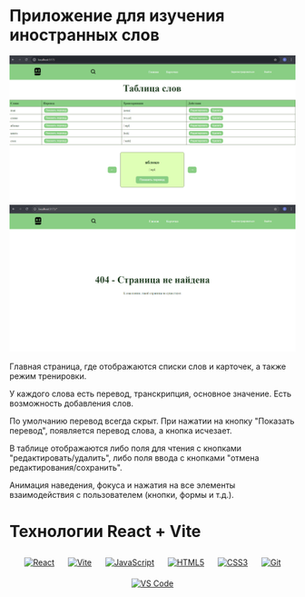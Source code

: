 # Приложение для изучения иностранных слов

<img src="public/images/app1.png" alt="app" />
<img src="public/images/app2.png" alt="app" />

Главная страница, где отображаются списки слов и карточек, а также режим тренировки.

У каждого слова есть перевод, транскрипция, основное значение. Есть возможность добавления слов.

По умолчанию перевод всегда скрыт. При нажатии на кнопку "Показать перевод", появляется перевод слова, а кнопка исчезает.

В таблице отображаются либо поля для чтения с кнопками "редактировать/удалить", либо поля ввода с кнопками "отмена редактирования/сохранить".

Анимация наведения, фокуса и нажатия на все элементы взаимодействия с пользователем (кнопки, формы и т.д.).

# Технологии React + Vite

<div align="center">  
<a href="https://reactjs.org/" target="_blank"><img style="margin: 10px" src="https://profilinator.rishav.dev/skills-assets/react-original-wordmark.svg" alt="React" height="50" /></a> 
<a href="https://vitejs.dev/" target="_blank"><img style="margin: 10px" src="https://raw.githubusercontent.com/danielcranney/readme-generator/main/public/icons/skills/vite-colored.svg" alt="Vite" height="50" /></a>
<a href="https://www.javascript.com/" target="_blank"><img style="margin: 10px" src="https://profilinator.rishav.dev/skills-assets/javascript-original.svg" alt="JavaScript" height="50" /></a> 
<a href="https://en.wikipedia.org/wiki/HTML5" target="_blank"><img style="margin: 10px" src="https://profilinator.rishav.dev/skills-assets/html5-original-wordmark.svg" alt="HTML5" height="50" /></a>   
<a href="https://www.w3schools.com/css/" target="_blank"><img style="margin: 10px" src="https://profilinator.rishav.dev/skills-assets/css3-original-wordmark.svg" alt="CSS3" height="50" /></a>  
<a href="https://github.com/" target="_blank"><img style="margin: 10px" src="https://profilinator.rishav.dev/skills-assets/git-scm-icon.svg" alt="Git" height="50" /></a>  
<a href="https://code.visualstudio.com/" target="_blank"><img style="margin: 10px" src="https://raw.githubusercontent.com/danielcranney/readme-generator/main/public/icons/skills/visualstudiocode.svg" alt="VS Code" height="50" /></a>
</div>
